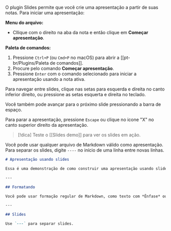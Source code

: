 O plugin Slides permite que você crie uma apresentação a partir de suas notas. Para iniciar uma apresentação:

**Menu do arquivo:**

- Cllique com o direito na aba da nota e então clique em **Começar apresentação**.

**Paleta de comandos:**

1. Pressione `Ctrl+P` (ou `Cmd+P` no macOS) para abrir a [[pt-br/Plugins/Paleta de comandos]].
2. Procure pelo comando **Começar apresentação**.
3. Pressione `Enter` com o comando selecionado para iniciar a apresentação usando a nota ativa.

Para navegar entre slides, clique nas setas para esquerda e direita no canto inferior direito, ou pressione as setas esquerta e direita no teclado.

Você também pode avançar para o próximo slide pressionando a barra de espaço.

Para parar a apresentação, pressione `Escape` ou clique no icone "X" no canto superior direito da apresentação.

> [!dica]
> Teste o [[Slides demo]] para ver os slides em ação.


Você pode usar qualquer arquivo de Markdown válido como apresentação. Para separar os slides, digite `----` no início de uma linha entre novas linhas.

```md
# Apresentação usando slides

Essa é uma demonstração de como construir uma apresentação usando slides.

---

## Formatando

Você pode usar formação regular de Markdown, como texto com *Ênfase* ou em **negrito**.

---

## Slides

Use `---` para separar slides.
```
